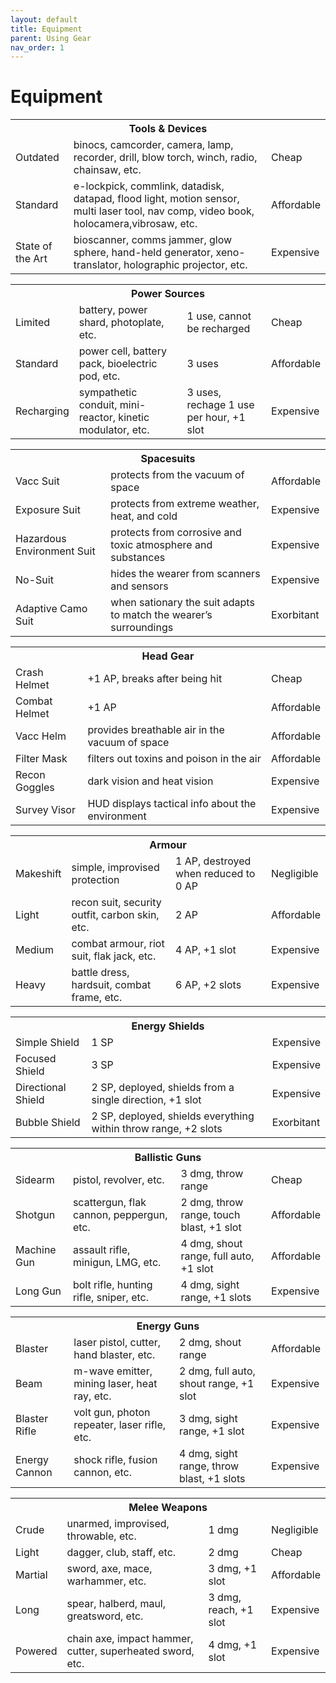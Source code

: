 ```yaml
---
layout: default
title: Equipment
parent: Using Gear
nav_order: 1
---
```


# Equipment

<table>
  <tr> <th colspan="3">Tools & Devices</th> </tr>
  <tr> <td>Outdated</td> <td>binocs, camcorder, camera, lamp, recorder, drill, blow torch, winch, radio, chainsaw, etc.</td> <td>Cheap</td> </tr>
  <tr> <td>Standard</td> <td>e-lockpick, commlink, datadisk, datapad, flood light, motion sensor, multi laser tool, nav comp, video book, holocamera,vibrosaw, etc.</td> <td>Affordable</td> </tr>
  <tr> <td>State of the Art</td> <td>bioscanner, comms jammer, glow sphere, hand-held generator, xeno-translator, holographic projector, etc.</td> <td>Expensive</td> </tr>
</table> 

<table>
  <tr> <th colspan="4">Power Sources</th> </tr>
  <tr> <td>Limited</td> <td>battery, power shard, photoplate, etc.</td> <td>1 use, cannot be recharged</td> <td>Cheap</td> </tr>
  <tr> <td>Standard</td> <td>power cell, battery pack, bioelectric pod, etc.</td> <td>3 uses</td> <td>Affordable</td> </tr>
  <tr> <td>Recharging</td> <td>sympathetic conduit, mini-reactor, kinetic modulator, etc.</td> <td>3 uses, rechage 1 use per hour, +1 slot</td> <td>Expensive</td> </tr>
</table> 

<table>
  <tr> <th colspan="3">Spacesuits</th> </tr>
  <tr> <td>Vacc Suit</td> <td>protects from the vacuum of space</td> <td>Affordable</td> </tr>
  <tr> <td>Exposure Suit</td> <td>protects from extreme weather, heat, and cold</td> <td>Expensive</td> </tr>
  <tr> <td>Hazardous Environment Suit</td> <td>protects from corrosive and toxic atmosphere and substances</td> <td>Expensive</td> </tr>
  <tr> <td>No-Suit</th> <td>hides the wearer from scanners and sensors</td> <td>Expensive</td> </tr>
  <tr> <td>Adaptive Camo Suit</td> <td>when sationary the suit adapts to match the wearer’s surroundings</td> <td>Exorbitant</td> </tr>
</table> 

<table>
  <tr> <th colspan="3">Head Gear</th> </tr>
  <tr> <td>Crash Helmet</td> <td>+1 AP, breaks after being hit</td> <td>Cheap</td> </tr>
  <tr> <td>Combat Helmet</td> <td>+1 AP</td> <td>Affordable</td> </tr>
  <tr> <td>Vacc Helm</td> <td>provides breathable air in the vacuum of space</td> <td>Affordable</td> </tr>
  <tr> <td>Filter Mask</td> <td>filters out toxins and poison in the air </td> <td>Affordable</td> </tr>
  <tr> <td>Recon Goggles</td> <td>dark vision and heat vision</td> <td>Expensive</td> </tr>
  <tr> <td>Survey Visor</td> <td>HUD displays tactical info about the environment</td> <td>Expensive</td> </tr>
</table> 

<table>
  <tr> <th colspan="4">Armour</th> </tr>
  <tr> <td>Makeshift</td> <td>simple, improvised protection</td> <td>1 AP, destroyed when reduced to 0 AP</td> <td>Negligible</td> </tr>
  <tr> <td>Light</td> <td>recon suit, security outfit, carbon skin, etc.</td> <td>2 AP</td> <td>Affordable</td> </tr>
  <tr> <td>Medium</td> <td>combat armour, riot suit, flak jack, etc.</td> <td>4 AP, +1 slot</td> <td>Expensive</td> </tr>
  <tr> <td>Heavy</td> <td>battle dress, hardsuit, combat frame, etc.</td> <td>6 AP, +2 slots</td> <td>Expensive</td> </tr>
</table> 

<table>
  <tr> <th colspan="3">Energy Shields</th> </tr>
  <tr> <td>Simple Shield</td> <td>1 SP</td> <td>Expensive</td> </tr>
  <tr> <td>Focused Shield</td> <td>3 SP</td> <td>Expensive</td> </tr>
  <tr> <td>Directional Shield</td> <td>2 SP, deployed, shields from a single direction, +1 slot</td> <td>Expensive</td> </tr>
  <tr> <td>Bubble Shield</td> <td>2 SP, deployed, shields everything within throw range, +2 slots</td> <td>Exorbitant</td> </tr>
</table> 

<table>
  <tr> <th colspan="4">Ballistic Guns</th> </tr>
  <tr> <td>Sidearm</td> <td>pistol, revolver, etc.</td> <td>3 dmg, throw range</td> <td>Cheap</td> </tr>
  <tr> <td>Shotgun</td> <td>scattergun, flak cannon, peppergun, etc.</td> <td>2 dmg, throw range, touch blast, +1 slot</td> <td>Affordable</td> </tr>
  <tr> <td>Machine Gun</td> <td>assault rifle, minigun, LMG, etc.</td> <td>4 dmg, shout range, full auto, +1 slot</td> <td>Affordable</td> </tr>
  <tr> <td>Long Gun</td> <td>bolt rifle, hunting rifle, sniper, etc.</td> <td>4 dmg, sight range, +1 slots</td> <td>Expensive</td> </tr>
</table> 

<table>
  <tr> <th colspan="4">Energy Guns</th> </tr>
  <tr> <td>Blaster</td> <td>laser pistol, cutter, hand blaster, etc.</td> <td>2 dmg, shout range</td> <td>Affordable</td> </tr>
  <tr> <td>Beam</td> <td>m-wave emitter, mining laser, heat ray, etc.</td> <td>2 dmg, full auto, shout range, +1 slot</td> <td>Expensive</td> </tr>
  <tr> <td>Blaster Rifle</td> <td>volt gun, photon repeater, laser rifle, etc.</td> <td>3 dmg, sight range, +1 slot</td> <td>Expensive</td> </tr>
  <tr> <td>Energy Cannon</td> <td>shock rifle, fusion cannon, etc.</td> <td>4 dmg, sight range, throw blast, +1 slots</td> <td>Expensive</td> </tr>
</table>

<table>
  <tr> <th colspan="4">Melee Weapons</th> </tr>
  <tr> <td>Crude</td> <td>unarmed, improvised, throwable, etc.</td> <td>1 dmg</td> <td>Negligible</td> </tr>
  <tr> <td>Light</td> <td>dagger, club, staff, etc.</td> <td>2 dmg</td> <td>Cheap</td> </tr>
  <tr> <td>Martial</td> <td>sword, axe, mace, warhammer, etc.</td> <td>3 dmg, +1 slot</td> <td>Affordable</td> </tr>
  <tr> <td>Long</td> <td>spear, halberd, maul, greatsword, etc.</td> <td>3 dmg, reach, +1 slot</td> <td>Expensive</td> </tr>
  <tr> <td>Powered</td> <td>chain axe, impact hammer, cutter, superheated sword, etc.</td> <td>4 dmg, +1 slot</td> <td>Expensive</td> </tr>
</table>

